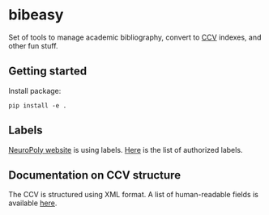 # bibeasy
Set of tools to manage academic bibliography, convert to [CCV](https://www.ccv-cvc.ca) indexes, and other fun stuff.

## Getting started

Install package:
~~~
pip install -e .
~~~

## Labels

[NeuroPoly website](https://neuro.polymtl.ca/publications/journal_articles.html) is using labels. [Here](https://github.com/neuropoly/neuro.polymtl.ca/blob/master/publications/labels_publication.html) is the list of authorized labels. 

## Documentation on CCV structure

The CCV is structured using XML format. A list of human-readable fields is available 
[here](https://ccv-cvc.ca/info_en/docs/ccv-dataset.pdf).
